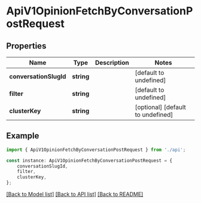 # ApiV1OpinionFetchByConversationPostRequest


## Properties

Name | Type | Description | Notes
------------ | ------------- | ------------- | -------------
**conversationSlugId** | **string** |  | [default to undefined]
**filter** | **string** |  | [default to undefined]
**clusterKey** | **string** |  | [optional] [default to undefined]

## Example

```typescript
import { ApiV1OpinionFetchByConversationPostRequest } from './api';

const instance: ApiV1OpinionFetchByConversationPostRequest = {
    conversationSlugId,
    filter,
    clusterKey,
};
```

[[Back to Model list]](../README.md#documentation-for-models) [[Back to API list]](../README.md#documentation-for-api-endpoints) [[Back to README]](../README.md)
